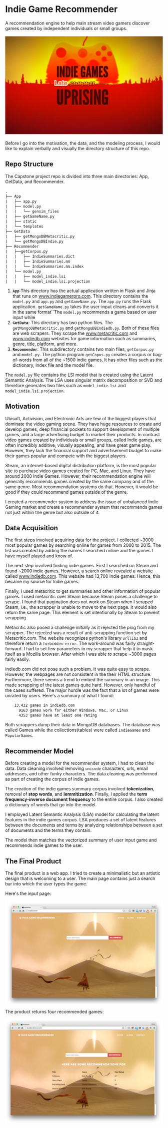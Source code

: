 # Indie Game Recommender

A recommendation engine to help main stream video gamers discover games created by independent individuals or small groups.
<br>
<br>
![](Late_summer.png)
<br>
<br>
Before I go into the motivation, the data, and the modeling process, I would like to explain verbally and visually the directory structure of this repo.

## Repo Structure

The Capstone project repo is divided into three main directories: App, GetData, and Recommender.

```
.
├── App
|   ├── app.py
|   ├── model.py
|   |   └── gensim_files
|   ├── getGameName.py
|   ├── static
|   └── templates
├── GetData
|   ├── getMongoDBMetacritic.py
|   └── getMongoDBIndie.py
├── Recommender
|   ├──getCorpus.py
|   |   ├── IndieSummaries.dict
|   |   ├── IndieSummaries.mm
|   |   └── IndieSummaries.mm.index
|   └── model.py
|   |   ├── model_indie.lsi
|   |   └── model_indie.lsi.projection
```


1. **`App`**:This directory has the actual application written in Flask and Jinja that runs on www.indiegamerpro.com. This directory contains the `model.py` and `app.py` and `getGameName.py`. The `app.py` runs the Flask application. `getGameName.py` takes the user-input cleans and converts it in the same format``The `model.py` recommends a game based on user input while
2. **`GetData`**: This directory has two python files. The `getMongoDBMetacritic.py` and `getMongoDBIndiedb.py`. Both of these files are web scrapers. They scrape the www.metacritic.com and www.indiedb.com websites for game information such as summaries, genre, title, platform, and more.
3. **`Recommender`**: This subdirectory contains two main files, `getCorpus.py` and `model.py`. The python program `getCopus.py` creates a corpus or bag-of-words from all of the ~1500 indie games. It has other files such as the dictionary, index file and the model file.

The `model.py` file contains the LSI model that is created using the Latent Semantic Analysis. The LSA uses singular matrix decomposition or SVD and therefore generates two files such as `model_indie.lsi` and `model_indie.lsi.projection`.

## Motivation

Ubisoft, Activision, and Electronic Arts are few of the biggest players that dominate the video gaming scene. They have huge resources to create and develop games, deep financial pockets to support development of multiple games, and a large advertising budget to market their products. In contrast video games created by individuals or small groups, called Indie games, are often incredibly additive, visually appealing, and have great game play. However, they lack the financial support and advertisement budget to make their games popular and compete with the biggest players.

Steam, an internet-based digital distribution platform, is the most popular site to purchase video games created for PC, Mac, and Linux. They have around 2000 Indie Games. However, their recommendation engine will generally recommends games created by the same company and of the same genre. Most recommendation systems do that. However, it would be good if they could recommend games outside of the genre.

I created a recommender system to address the issue of unbalanced Indie Gaming market and create a recommender system that recommends games not just within the genre but also outside of it.

## Data Acquisition

The first steps involved acquiring data for the project. I collected ~3000 most popular games by searching online for games from 2000 to 2015. The list was created by adding the names I searched online and the games I have myself played and know of.

The next step involved finding indie games. First I searched on Steam and found ~2000 indie games. However, a search online revealed a website called www.indiedb.com. This website had 13,700 indie games. Hence, this became my source for Indie games.

Finally, I used metacritic to get summaries and other information of popular games. I used metacritic over Steam because Steam poses a challenge to scrape. I found that pagination does not work on Steam when I scraped Steam, i.e., the scrapper is unable to move to the next page. It would also return the same page. This element is set intentionally by Steam to prevent scrapping.

Metacritic also posed a challenge initially as it rejected the ping from my scrapper. The rejected was a result of anti-scrapping function set by Metacritic.com. The website recognizes python's library `urllib2` and therefore return a `forbidden error`. The work-around was fairly straight-forward. I had to set few parameters in my scrapper that help it to mask itself as a Mozilla browser. After which I was able to scrape ~3000 pages fairly easily.

Indiedb.com did not pose such a problem. It was quite easy to scrape. However, the webpages are not consistent in the their HTML structure. Furthermore, there seems a trend to embed the summary in an image. This made scrapping of the latest games quite hard. However, only handful of the cases suffered. The major hurdle was the fact that a lot of games were unrated by users. Here's a summary of what I found:

```
    13,422 games in indiedb.com
      9163 games work for either Windows, Mac, or Linux
      4353 games have at least one rating
```

Both scrappers dump their data in MongoDB databases. The database was called Games while the collections(tables) were called ``IndieGames`` and ``PopularGames``.

## Recommender Model

Before creating a model for the recommender system, I had to clean the data. Data cleaning involved removing ```unicode``` characters, urls, email addresses, and other funky characters. The data cleaning was performed as part of creating the corpus of indie games.

The creation of the indie games summary corpus involved **tokenization**, removal of **stop words**, and **lemmitization**. Finally, I applied the **term frequency-inverse document frequency** to the entire corpus. I also created a dictionary of words that go into the model.

I employed Latent Semantic Analysis (LSA) model for calculating the latent features in the indie games corpus. LSA produces a set of latent features between the documents and terms by analyzing relationships between a set of documents and the terms they contain.

The model then matches the vectorized summary of user input game and recommends indie games to the user.

## The Final Product

The final product is a web app. I tried to create a minimalistic but an artistic design that is welcoming to a user. The main page contains just a search bar into which the user types the game.

Here's the input page:

![](images_readme/website_1.png)

The product returns four recommended games:

![](images_readme/website_2.png)
